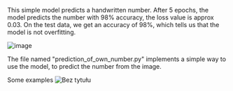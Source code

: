 This simple model predicts a handwritten number. After 5 epochs, 
the model predicts the number with 98% accuracy, the loss value is approx 0.03.
On the test data, we get an accuracy of 98%, which tells us that the model is not overfitting.

![image](https://user-images.githubusercontent.com/83333798/137344235-4486105a-08cb-4ab2-86cf-76aea23ae69c.png)

The file named "prediction_of_own_number.py" implements a simple way to use the model,
to predict the number from the image.

Some examples
![Bez tytułu](https://user-images.githubusercontent.com/83333798/137346272-3bbdcc07-033a-4b59-8f8a-d2eddcd64120.png)
